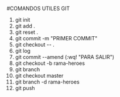 #COMANDOS UTILES GIT

1. git init
2. git add .
3. git reset .
4. git commit -m "PRIMER COMMIT"
5. git checkout -- .
6. git log
7. git commit --amend (:wq! "PARA SALIR")
8. git checkout -b rama-heroes
9. git branch
10. git checkout master
11. git branch -d rama-heroes
12. git push
